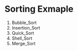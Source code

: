 ﻿# Sorting Exmaple 
 1. Bubble_Sort
 2. Insertion_Sort
 3. Quick_Sort
 4. Shell_Sort
 5. Merge_Sort
